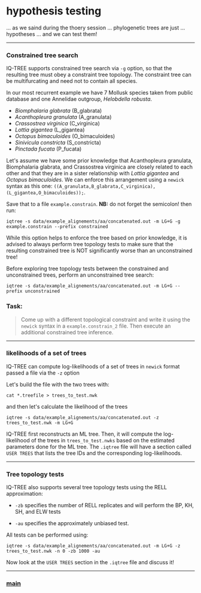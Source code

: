 # hypothesis testing

… as we saind during the thoery session … phylogenetic trees are just … hypotheses … and we can test them!

---

### Constrained tree search

IQ-TREE supports constrained tree search via ```-g``` option, so that the resulting tree must obey a constraint tree topology. The constraint tree can be multifurcating and need not to contain all species.

In our most recurrent example we have 7 Mollusk species taken from public database and one Annelidae outgroup, *Helobdella robusta*.

* *Biomphalaria glabrata* (B_glabrata)
* *Acanthopleura granulata* (A_granulata)
* *Crassostrea virginica* (C_virginica)
* *Lottia gigantea* (L_gigantea)
* *Octopus bimaculoides* (O_bimaculoides)
* *Sinivicula constricta* (S_constricta)
* *Pinctada fucata* (P_fucata)

Let's assume we have some prior knowledge that Acanthopleura granulata, Biomphalaria glabrata, and Crassostrea virginica are closely related to each other and that they are in a sister relationship with _Lottia gigantea_ and _Octopus bimaculoides_. We can enforce this arrangement using a ```newick``` syntax as this one: ```((A_granulata,B_glabrata,C_virginica),(L_gigantea,O_bimaculoides));```. 

Save that to a file ```example.constrain```. __NB:__ do not forget the semicolon! then run:

```iqtree -s data/example_alignements/aa/concatenated.out -m LG+G -g example.constrain --prefix constrained```

While this option helps to enforce the tree based on prior knowledge, it is advised to always perform tree topology tests to make sure that the resulting constrained tree is NOT significantly worse than an unconstrained tree! 

Before exploring tree topology tests between the constrained and unconstrained trees, perform an unconstrained tree search:

```iqtree -s data/example_alignements/aa/concatenated.out -m LG+G --prefix unconstrained```

### Task:

> Come up with a different topological constraint and write it using the ```newick``` syntax in a ```example.constrain_2``` file. Then execute an additional constrained tree inference.

---

### likelihoods of a set of trees

IQ-TREE can compute log-likelihoods of a set of trees in ```newick``` format passed a file via the ```-z``` option

Let's build the file with the two trees with:

```cat *.treefile > trees_to_test.nwk```

and then let's calculate the likelihood of the trees

```iqtree -s data/example_alignements/aa/concatenated.out -z trees_to_test.nwk -m LG+G```

 IQ-TREE first reconstructs an ML tree. Then, it will compute the log-likelihood of the trees in ```trees_to_test.nwks``` based on the estimated parameters done for the ML tree. The ```.iqtree``` file will have a section called ```USER TREES``` that lists the tree IDs and the corresponding log-likelihoods.

---

### Tree topology tests

IQ-TREE also supports several tree topology tests using the RELL approximation:

-  ```-zb``` specifies the number of RELL replicates and will perform the BP, KH, SH, and ELW tests

- ```-au``` specifies the approximately unbiased test.

All tests can be performed using:

```iqtree -s data/example_alignements/aa/concatenated.out -m LG+G -z trees_to_test.nwk -n 0 -zb 1000 -au```

Now look at the ```USER TREES``` section in the ```.iqtree``` file and discuss it!

---

### [main](https://github.com/for-giobbe/MP25/tree/main)
